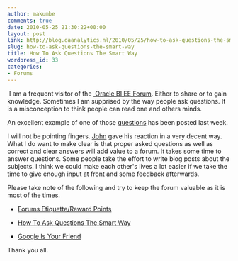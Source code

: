 ```yaml
---
author: makumbe
comments: true
date: 2010-05-25 21:30:22+00:00
layout: post
link: http://blog.daanalytics.nl/2010/05/25/how-to-ask-questions-the-smart-way/
slug: how-to-ask-questions-the-smart-way
title: How To Ask Questions The Smart Way
wordpress_id: 33
categories:
- Forums
---
```


 I am a frequent visitor of the [ Oracle BI EE Forum](http://forums.oracle.com/forums/forum.jspa?forumID=378&start=0). Either to share or to gain knowledge. Sometimes I am supprised by the way people ask questions. It is a misconception to think people can read one and others minds.

An excellent example of one of those [questions](http://forums.oracle.com/forums/thread.jspa?threadID=1076573) has been posted last week.

I will not be pointing fingers. [John](http://obiee101.blogspot.com/) gave his reaction in a very decent way. What I do want to make clear is that proper asked questions as well as correct and clear answers will add value to a forum. It takes some time to answer questions. Some people take the effort to write blog posts about the subjects. I think we could make each other's lives a lot easier if we take the time to give enough input at front and some feedback afterwards.

Please take note of the following and try to keep the forum valuable as it is most of the times.



	
  * [Forums Etiquette/Reward Points](http://forums.oracle.com/forums/ann.jspa?annID=939)

	
  * [How To Ask Questions The Smart Way](http://catb.org/~esr/faqs/smart-questions.html)

	
  * [Google Is Your Friend](http://www.justfuckinggoogleit.com/)


Thank you all.[](http://catb.org/~esr/faqs/smart-questions.html)
